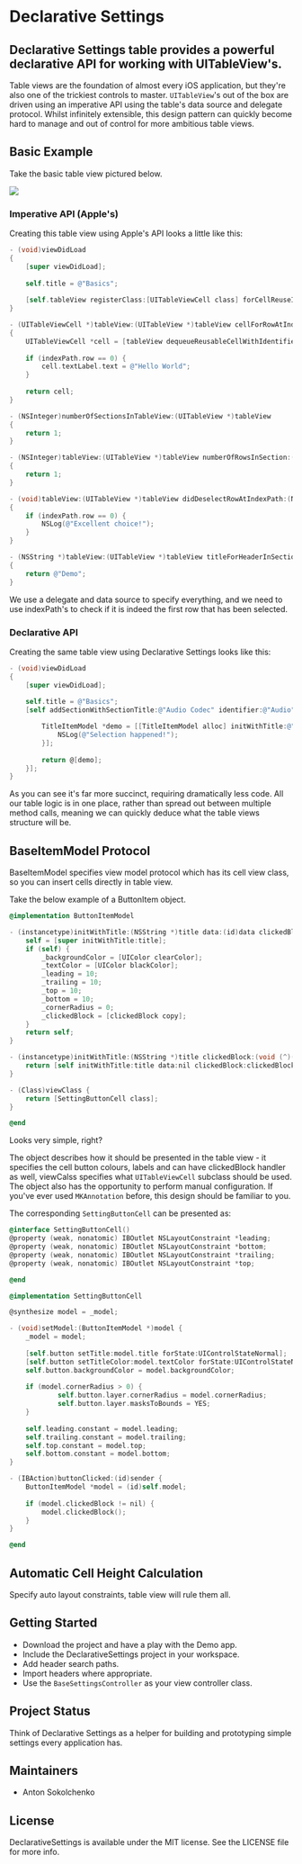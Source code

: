# Declarative Settings
## Declarative Settings table provides a powerful declarative API for working with UITableView's. 

Table views are the foundation of almost every iOS application, but they're also one of the trickiest controls to master. `UITableView`'s out of the box are driven using an imperative API using the table's data source and delegate protocol. Whilst infinitely extensible, this design pattern can quickly become hard to manage and out of control for more ambitious table views. 

## Basic Example

Take the basic table view pictured below.

![](README/BasicTableView.png)

### Imperative API (Apple's)

Creating this table view using Apple's API looks a little like this:

```objective-c
- (void)viewDidLoad
{
    [super viewDidLoad];
    
    self.title = @"Basics";
    
    [self.tableView registerClass:[UITableViewCell class] forCellReuseIdentifier:@"Cell"];
}

- (UITableViewCell *)tableView:(UITableView *)tableView cellForRowAtIndexPath:(NSIndexPath *)indexPath
{
    UITableViewCell *cell = [tableView dequeueReusableCellWithIdentifier:@"Cell" forIndexPath:indexPath];
    
    if (indexPath.row == 0) {
        cell.textLabel.text = @"Hello World";
    }
    
    return cell;
}

- (NSInteger)numberOfSectionsInTableView:(UITableView *)tableView
{
    return 1;
}

- (NSInteger)tableView:(UITableView *)tableView numberOfRowsInSection:(NSInteger)section
{
    return 1;
}

- (void)tableView:(UITableView *)tableView didDeselectRowAtIndexPath:(NSIndexPath *)indexPath
{
    if (indexPath.row == 0) {
        NSLog(@"Excellent choice!");
    }
}

- (NSString *)tableView:(UITableView *)tableView titleForHeaderInSection:(NSInteger)section
{
    return @"Demo";
}
```

We use a delegate and data source to specify everything, and we need to use indexPath's to check if it is indeed the first row that has been selected.
	
### Declarative API

Creating the same table view using Declarative Settings looks like this:

```objective-c
- (void)viewDidLoad
{
    [super viewDidLoad];
    
    self.title = @"Basics";
    [self addSectionWithSectionTitle:@"Audio Codec" identifier:@"Audio" items:^NSArray * {

        TitleItemModel *demo = [[TitleItemModel alloc] initWithTitle:@"DemoZ" selection:^(SelectionModel *selection) {
            NSLog(@"Selection happened!");
        }];
        
        return @[demo];
    }];
}
```
	
As you can see it's far more succinct, requiring dramatically less code. All our table logic is in one place, rather than spread out between multiple method calls, meaning we can quickly deduce what the table views structure will be.

## BaseItemModel Protocol 

BaseItemModel specifies view model protocol which has its cell view class, so you can insert cells directly in table view.

Take the below example of a ButtonItem object. 

```objective-c
@implementation ButtonItemModel

- (instancetype)initWithTitle:(NSString *)title data:(id)data clickedBlock:(void (^)())clickedBlock {
	self = [super initWithTitle:title];
	if (self) {
		_backgroundColor = [UIColor clearColor];
		_textColor = [UIColor blackColor];
		_leading = 10;
		_trailing = 10;
		_top = 10;
		_bottom = 10;
		_cornerRadius = 0;
		_clickedBlock = [clickedBlock copy];
	}
	return self;
}

- (instancetype)initWithTitle:(NSString *)title clickedBlock:(void (^)())clickedBlock {
	return [self initWithTitle:title data:nil clickedBlock:clickedBlock];
}

- (Class)viewClass {
	return [SettingButtonCell class];
}

@end

```

Looks very simple, right?

The object describes how it should be presented in the table view - it specifies the cell button colours, labels and can have clickedBlock handler as well, viewCalss specifies what `UITableViewCell` subclass should be used. The object also has the opportunity to perform manual configuration. If you've ever used `MKAnnotation` before, this design should be familiar to you.

The corresponding `SettingButtonCell` can be presented as:

```objective-c
@interface SettingButtonCell()
@property (weak, nonatomic) IBOutlet NSLayoutConstraint *leading;
@property (weak, nonatomic) IBOutlet NSLayoutConstraint *bottom;
@property (weak, nonatomic) IBOutlet NSLayoutConstraint *trailing;
@property (weak, nonatomic) IBOutlet NSLayoutConstraint *top;

@end

@implementation SettingButtonCell

@synthesize model = _model;

- (void)setModel:(ButtonItemModel *)model {
	_model = model;
	
	[self.button setTitle:model.title forState:UIControlStateNormal];
	[self.button setTitleColor:model.textColor forState:UIControlStateNormal];
	self.button.backgroundColor = model.backgroundColor;
	
	if (model.cornerRadius > 0) {
            self.button.layer.cornerRadius = model.cornerRadius;
            self.button.layer.masksToBounds = YES;
	}
	
	self.leading.constant = model.leading;
	self.trailing.constant = model.trailing;
	self.top.constant = model.top;
	self.bottom.constant = model.bottom;
}

- (IBAction)buttonClicked:(id)sender {
	ButtonItemModel *model = (id)self.model;
	
	if (model.clickedBlock != nil) {
		model.clickedBlock();
	}
}

@end
```


## Automatic Cell Height Calculation 

Specify auto layout constraints, table view will rule them all.

## Getting Started

- Download the project and have a play with the Demo app. 
- Include the DeclarativeSettings project in your workspace.
- Add header search paths.
- Import headers where appropriate. 
- Use the `BaseSettingsController` as your view controller class. 

## Project Status

Think of Declarative Settings as a helper for building and prototyping simple settings every application has.

## Maintainers 

- Anton Sokolchenko


## License 

DeclarativeSettings is available under the MIT license. See the LICENSE file for more info.